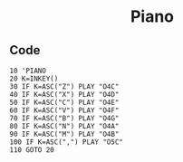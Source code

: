 <h1 align="center">Piano</h1>

## Code

```
10 'PIANO
20 K=INKEY()
30 IF K=ASC("Z") PLAY "O4C"
40 IF K=ASC("X") PLAY "O4D"
50 IF K=ASC("C") PLAY "O4E"
60 IF K=ASC("V") PLAY "O4F"
70 IF K=ASC("B") PLAY "O4G"
80 IF K=ASC("N") PLAY "O4A"
90 IF K=ASC("M") PLAY "O4B"
100 IF K=ASC(",") PLAY "O5C"
110 GOTO 20
```